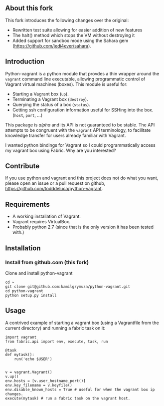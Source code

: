
## About this fork

This fork introduces the following changes over the original:

- Rewritten test suite allowing for easier addition of new features
- The halt() method which stops the VM without destroying it
- Added support for sandbox mode using the Sahara gem 
  (https://github.com/jedi4ever/sahara).

## Introduction

Python-vagrant is a python module that provdes a thin wrapper around the
`vagrant` command line executable, allowing programmatic control of Vagrant
virtual machines (boxes).  This module is useful for:

- Starting a Vagrant box (`up`).
- Terminating a Vagrant box (`destroy`).
- Querying the status of a box (`status`).
- Getting ssh configuration information useful for SSHing into the box. (`host`, `port`, ...)

This package is _alpha_ and its API is not guaranteed to be stable.  The API
attempts to be congruent with the `vagrant` API terminology, to facilitate
knowledge transfer for users already familiar with Vagrant.

I wanted python bindings for Vagrant so I could programmatically access my
vagrant box using Fabric.  Why are you interested?


## Contribute

If you use python and vagrant and this project does not do what you want,
please open an issue or a pull request on github,
https://github.com/todddeluca/python-vagrant.


## Requirements

- A working installation of Vagrant.
- Vagrant requires VirtualBox.
- Probably python 2.7 (since that is the only version it has been tested with.)


## Installation

### Install from github.com (this fork)

Clone and install python-vagrant

    cd ~
    git clone git@github.com:kamilgrymuza/python-vagrant.git
    cd python-vagrant
    python setup.py install


## Usage

A contrived example of starting a vagrant box (using a Vagrantfile from the
current directory) and running a fabric task on it:

    import vagrant
    from fabric.api import env, execute, task, run

    @task
    def mytask():
        run('echo $USER')


    v = vagrant.Vagrant()
    v.up()
    env.hosts = [v.user_hostname_port()]
    env.key_filename = v.keyfile()
    env.disable_known_hosts = True # useful for when the vagrant box ip changes.
    execute(mytask) # run a fabric task on the vagrant host.
